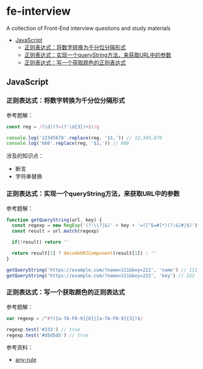 # fe-interview
A collection of Front-End interview questions and study materials


* [JavaScript](#javascript)
    * [正则表达式：将数字转换为千分位分隔形式](#正则表达式将数字转换为千分位分隔形式)
    * [正则表达式：实现一个queryString方法，来获取URL中的参数](#正则表达式实现一个querystring方法来获取url中的参数)
    * [正则表达式：写一个获取颜色的正则表达式](#正则表达式写一个获取颜色的正则表达式)

## JavaScript
### 正则表达式：将数字转换为千分位分隔形式
参考题解：
```javascript
const reg = /(\d)(?=(?:\d{3})+$)/g

console.log('12345678'.replace(reg, '$1,')) // 12,345,678
console.log('666'.replace(reg, '$1,')) // 666
```

涉及的知识点：
- 断言
- 字符串替换

### 正则表达式：实现一个queryString方法，来获取URL中的参数
参考题解：
```javascript
function getQueryString(url, key) {
  const regexp = new RegExp('(?:\\?|&)' + key + '=([^&=#]*)(?:&|#|$)')
  const result = url.match(regexp)

  if(!result) return ''

  return result[1] ? decodeURIComponent(result[1]) : ''
}

getQueryString('https://example.com/?name=111&key=222', 'name') // 111
getQueryString('https://example.com/?name=111&key=222', 'key') // 222
```

### 正则表达式：写一个获取颜色的正则表达式
参考题解：
```javascript
var regexp = /^#?([a-fA-F0-9]{6}|[a-fA-F0-9]{3})$/

regexp.test('#333') // true
regexp.test('#d5d5d5') // true
```

参考资料：
- [any-rule](https://github.com/any86/any-rule#16%E8%BF%9B%E5%88%B6%E9%A2%9C%E8%89%B2)
